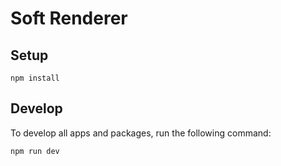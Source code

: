 # Soft Renderer

## Setup

`npm install`

## Develop

To develop all apps and packages, run the following command:

`npm run dev`
